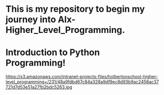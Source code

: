 This is my repository to begin my journey into Alx-Higher_Level_Programming.
=====================================================================

Introduction to Python Programming!
=====================================================================

https://s3.amazonaws.com/intranet-projects-files/holbertonschool-higher-level_programming+/231/48a9fdbd67c84a328a9df9ec8d93b9ac2458ac37721d7d53e51a27fb2bdc5263.jpg